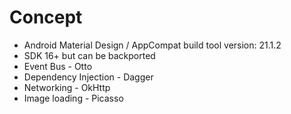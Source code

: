 # Concept

- Android Material Design / AppCompat 
    build tool version: 21.1.2
- SDK 16+ but can be backported
- Event Bus - Otto
- Dependency Injection - Dagger
- Networking - OkHttp
- Image loading - Picasso
